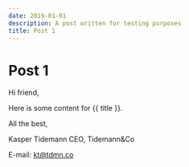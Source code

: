 ```yaml
---
date: 2019-01-01
description: A post written for testing purposes
title: Post 1
---
```


# Post 1

Hi friend,

Here is some content for {{ title }}.

All the best,

Kasper Tidemann
CEO, Tidemann&Co

E-mail: [kt@tdmn.co](kt@tdmn.co)